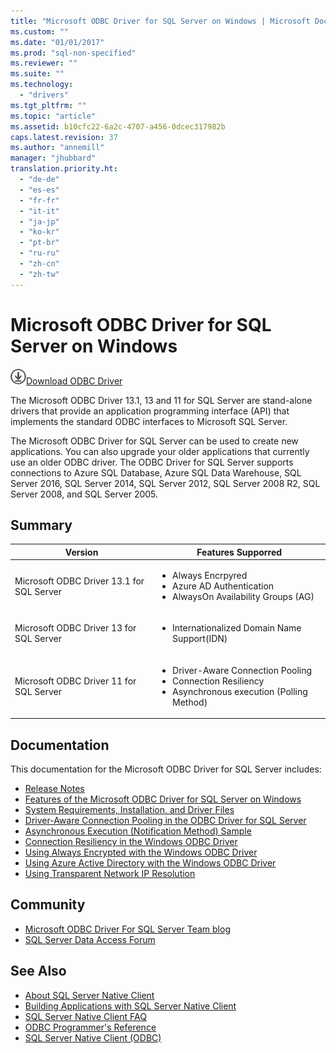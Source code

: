 ```yaml
---
title: "Microsoft ODBC Driver for SQL Server on Windows | Microsoft Docs"
ms.custom: ""
ms.date: "01/01/2017"
ms.prod: "sql-non-specified"
ms.reviewer: ""
ms.suite: ""
ms.technology: 
  - "drivers"
ms.tgt_pltfrm: ""
ms.topic: "article"
ms.assetid: b10cfc22-6a2c-4707-a456-0dcec317982b
caps.latest.revision: 37
ms.author: "annemill"
manager: "jhubbard"
translation.priority.ht: 
  - "de-de"
  - "es-es"
  - "fr-fr"
  - "it-it"
  - "ja-jp"
  - "ko-kr"
  - "pt-br"
  - "ru-ru"
  - "zh-cn"
  - "zh-tw"
---
```

# Microsoft ODBC Driver for SQL Server on Windows
![Download](../../../ssdt/media/download.png)[Download ODBC Driver](https://blogs.msdn.microsoft.com/sqlnativeclient/2016/10/20/odbc-driver-13-0-for-linux-released/)

  The Microsoft ODBC Driver 13.1, 13 and 11 for SQL Server are  stand-alone drivers that provide an application programming interface (API) that implements the standard ODBC interfaces to Microsoft SQL Server.  
  
 The Microsoft ODBC Driver for SQL Server can be used to create new applications. You can also upgrade your older applications that currently use an older ODBC driver. The ODBC Driver for SQL Server supports connections to Azure SQL Database, Azure SQL Data Warehouse, SQL Server 2016, SQL Server 2014, SQL Server 2012, SQL Server 2008 R2, SQL Server 2008, and SQL Server 2005.  

## Summary

| Version       | Features Supporred      | 
| ------------- |---------------| 
| Microsoft ODBC Driver 13.1 for SQL Server     | <ul><li>Always Encrpyred</li><li>Azure AD Authentication</li><li>AlwaysOn Availability Groups (AG)</li></ul>   | 
| Microsoft ODBC Driver 13 for SQL Server      | <ul><li>Internationalized Domain Name Support(IDN)</li></ul> |   
| Microsoft ODBC Driver 11 for SQL Server | <ul><li>Driver-Aware Connection Pooling</li><li>Connection Resiliency</li><li>Asynchronous execution (Polling Method)</li></ul> |    


## Documentation  
 This documentation for the Microsoft ODBC Driver for SQL Server includes:  
  
*   [Release Notes](../../../connect/odbc/windows/release-notes.md)  
*   [Features of the Microsoft ODBC Driver for SQL Server on Windows](../../../connect/odbc/windows/features-of-the-microsoft-odbc-driver-for-sql-server-on-windows.md)  
*   [System Requirements, Installation, and Driver Files](../../../connect/odbc/windows/system-requirements--installation--and-driver-files.md)  
*   [Driver-Aware Connection Pooling in the ODBC Driver for SQL Server](../../../connect/odbc/windows/driver-aware-connection-pooling-in-the-odbc-driver-for-sql-server.md)  
*   [Asynchronous Execution &#40;Notification Method&#41; Sample](../../../connect/odbc/windows/asynchronous-execution--notification-method--sample.md)  
*   [Connection Resiliency in the Windows ODBC Driver](../../../connect/odbc/windows/connection-resiliency-in-the-windows-odbc-driver.md)  
*   [Using Always Encrypted with the Windows ODBC Driver](../../../connect/odbc/windows/using-always-encrypted-with-the-windows-odbc-driver.md)
*   [Using Azure Active Directory with the Windows ODBC Driver](../../../connect/odbc/windows/using-azure-active-directory-with-the-windows-odbc-driver.md) 
*   [Using Transparent Network IP Resolution](../../../connect/odbc/linux/using-transparent-network-ip-resolution.md)   
  
## Community  
* [Microsoft ODBC Driver For SQL Server Team blog](http://blogs.msdn.com/sqlnativeclient/default.aspx)  
* [SQL Server Data Access Forum](http://social.technet.microsoft.com/Forums/en/sqldataaccess/threads)  
  
## See Also  
* [About SQL Server Native Client](https://msdn.microsoft.com/sqlserver/ff658532.aspx)   
* [Building Applications with SQL Server Native Client](https://msdn.microsoft.com/library/ms130904.aspx)   
* [SQL Server Native Client FAQ](https://msdn.microsoft.com/sqlserver/aa937707.aspx)   
* [ODBC Programmer's Reference](../Topic/ODBC%20Programmer's%20Reference.md)   
* [SQL Server Native Client (ODBC)](https://msdn.microsoft.com/library/ms131415.aspx)  
  
  